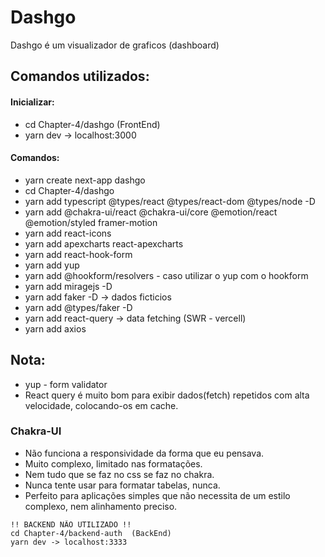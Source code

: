 # Dashgo
Dashgo é um visualizador de graficos (dashboard)

## Comandos utilizados:

#### Inicializar:

* cd Chapter-4/dashgo  (FrontEnd)
* yarn dev -> localhost:3000



#### Comandos:

* yarn create next-app dashgo
* cd Chapter-4/dashgo
* yarn add typescript @types/react @types/react-dom @types/node -D
* yarn add @chakra-ui/react @chakra-ui/core @emotion/react @emotion/styled framer-motion
* yarn add react-icons
* yarn add apexcharts react-apexcharts
* yarn add react-hook-form
* yarn add yup
* yarn add @hookform/resolvers - caso utilizar o yup com o hookform
* yarn add miragejs -D
* yarn add faker -D -> dados ficticios
* yarn add @types/faker -D
* yarn add react-query -> data fetching (SWR - vercell)
* yarn add axios



## Nota:

* yup - form validator
* React query é muito bom para exibir dados(fetch) repetidos com alta velocidade, colocando-os em cache. 

### Chakra-UI
* Não funciona a responsividade da forma que eu pensava.
* Muito complexo, limitado nas formatações.
* Nem tudo que se faz no css se faz no chakra.
* Nunca tente usar para formatar tabelas, nunca.
* Perfeito para aplicações simples que não necessita de um estilo complexo, nem alinhamento preciso.

```
!! BACKEND NÃO UTILIZADO !!
cd Chapter-4/backend-auth  (BackEnd)
yarn dev -> localhost:3333
```